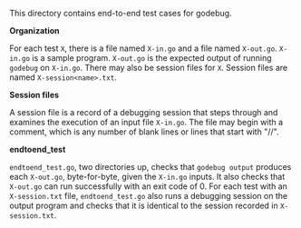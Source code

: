 This directory contains end-to-end test cases for godebug.

**Organization**

For each test `X`, there is a file named `X-in.go` and a file named `X-out.go`. `X-in.go` is a sample program. `X-out.go` is the expected output of running `godebug` on `X-in.go`. There may also be session files for `X`. Session files are named `X-session<name>.txt`.

**Session files**

A session file is a record of a debugging session that steps through and examines the execution of an input file `X-in.go`. The file may begin with a comment, which is any number of blank lines or lines that start with "//".

**endtoend_test**

`endtoend_test.go`, two directories up, checks that `godebug output` produces each `X-out.go`, byte-for-byte, given the `X-in.go` inputs. It also checks that `X-out.go` can run successfully with an exit code of 0. For each test with an `X-session.txt` file, `endtoend_test.go` also runs a debugging session on the output program and checks that it is identical to the session recorded in `X-session.txt`.
